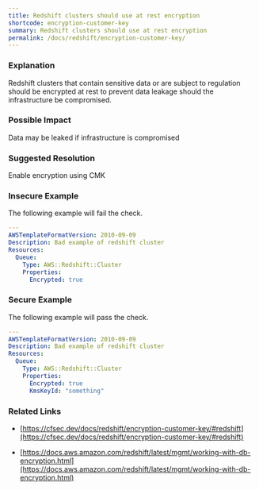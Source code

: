 ```yaml
---
title: Redshift clusters should use at rest encryption
shortcode: encryption-customer-key
summary: Redshift clusters should use at rest encryption 
permalink: /docs/redshift/encryption-customer-key/
---
```


### Explanation

Redshift clusters that contain sensitive data or are subject to regulation should be encrypted at rest to prevent data leakage should the infrastructure be compromised.

### Possible Impact
Data may be leaked if infrastructure is compromised

### Suggested Resolution
Enable encryption using CMK


### Insecure Example

The following example will fail the  check.

```yaml
---
AWSTemplateFormatVersion: 2010-09-09
Description: Bad example of redshift cluster
Resources:
  Queue:
    Type: AWS::Redshift::Cluster
    Properties:
      Encrypted: true

```



### Secure Example

The following example will pass the  check.

```yaml
---
AWSTemplateFormatVersion: 2010-09-09
Description: Bad example of redshift cluster
Resources:
  Queue:
    Type: AWS::Redshift::Cluster
    Properties:
      Encrypted: true
      KmsKeyId: "something"


```




### Related Links


- [https://cfsec.dev/docs/redshift/encryption-customer-key/#redshift](https://cfsec.dev/docs/redshift/encryption-customer-key/#redshift)

- [https://docs.aws.amazon.com/redshift/latest/mgmt/working-with-db-encryption.html](https://docs.aws.amazon.com/redshift/latest/mgmt/working-with-db-encryption.html)


